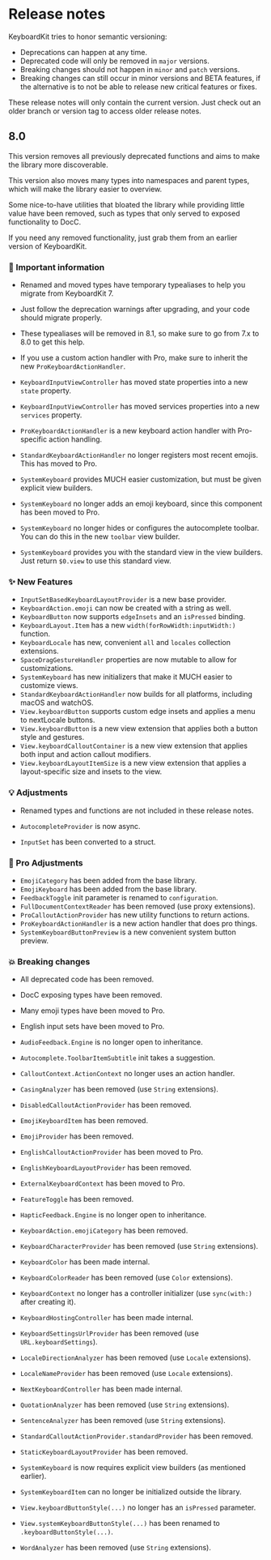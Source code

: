 # Release notes

KeyboardKit tries to honor semantic versioning:

* Deprecations can happen at any time.
* Deprecated code will only be removed in `major` versions.
* Breaking changes should not happen in `minor` and `patch` versions.
* Breaking changes can still occur in minor versions and BETA features, if the alternative is to not be able to release new critical features or fixes.

These release notes will only contain the current version. Just check out an older branch or version tag to access older release notes. 



## 8.0

This version removes all previously deprecated functions and aims to make the library more discoverable.

This version also moves many types into namespaces and parent types, which will make the library easier to overview. 

Some nice-to-have utilities that bloated the library while providing little value have been removed, such as types that only served to exposed functionality to DocC.

If you need any removed functionality, just grab them from an earlier version of KeyboardKit.

### 🚨 Important information

* Renamed and moved types have temporary typealiases to help you migrate from KeyboardKit 7.
* Just follow the deprecation warnings after upgrading, and your code should migrate properly.
* These typealiases will be removed in 8.1, so make sure to go from 7.x to 8.0 to get this help. 
* If you use a custom action handler with Pro, make sure to inherit the new `ProKeyboardActionHandler`.
  
* `KeyboardInputViewController` has moved state properties into a new `state` property.
* `KeyboardInputViewController` has moved services properties into a new `services` property.
* `ProKeyboardActionHandler` is a new keyboard action handler with Pro-specific action handling.
* `StandardKeyboardActionHandler` no longer registers most recent emojis. This has moved to Pro.
* `SystemKeyboard` provides MUCH easier customization, but must be given explicit view builders.
* `SystemKeyboard` no longer adds an emoji keyboard, since this component has been moved to Pro.
* `SystemKeyboard` no longer hides or configures the autocomplete toolbar. You can do this in the new `toolbar` view builder.
* `SystemKeyboard` provides you with the standard view in the view builders. Just return `$0.view` to use this standard view. 

### ✨ New Features

* `InputSetBasedKeyboardLayoutProvider` is a new base provider.
* `KeyboardAction.emoji` can now be created with a string as well.
* `KeyboardButton` now supports `edgeInsets` and an `isPressed` binding.
* `KeyboardLayout.Item` has a new `width(forRowWidth:inputWidth:)` function.
* `KeyboardLocale` has new, convenient `all` and `locales` collection extensions.
* `SpaceDragGestureHandler` properties are now mutable to allow for customizations.
* `SystemKeyboard` has new initializers that make it MUCH easier to customize views.
* `StandardKeyboardActionHandler` now builds for all platforms, including macOS and watchOS.
* `View.keyboardButton` supports custom edge insets and applies a menu to nextLocale buttons.
* `View.keyboardButton` is a new view extension that applies both a button style and gestures.
* `View.keyboardCalloutContainer` is a new view extension that applies both input and action callout modifiers. 
* `View.keyboardLayoutItemSize` is a new view extension that applies a layout-specific size and insets to the view.

### 💡 Adjustments

* Renamed types and functions are not included in these release notes.  

* `AutocompleteProvider` is now async.
* `InputSet` has been converted to a struct.

### 👑 Pro Adjustments

* `EmojiCategory` has been added from the base library.
* `EmojiKeyboard` has been added from the base library.
* `FeedbackToggle` init parameter is renamed to `configuration`.
* `FullDocumentContextReader` has been removed (use proxy extensions).
* `ProCalloutActionProvider` has new utility functions to return actions.
* `ProKeyboardActionHandler` is a new action handler that does pro things.
* `SystemKeyboardButtonPreview` is a new convenient system button preview. 
    
### 💥 Breaking changes 

* All deprecated code has been removed.
* DocC exposing types have been removed. 
* Many emoji types have been moved to Pro.
* English input sets have been moved to Pro.

* `AudioFeedback.Engine` is no longer open to inheritance. 
* `Autocomplete.ToolbarItemSubtitle` init takes a suggestion.
* `CalloutContext.ActionContext` no longer uses an action handler.
* `CasingAnalyzer` has been removed (use `String` extensions).
* `DisabledCalloutActionProvider` has been removed.
* `EmojiKeyboardItem` has been removed.
* `EmojiProvider` has been removed.
* `EnglishCalloutActionProvider` has been moved to Pro.
* `EnglishKeyboardLayoutProvider` has been removed.
* `ExternalKeyboardContext` has been moved to Pro.
* `FeatureToggle` has been removed.
* `HapticFeedback.Engine` is no longer open to inheritance.
* `KeyboardAction.emojiCategory` has been removed.
* `KeyboardCharacterProvider` has been removed (use `String` extensions).
* `KeyboardColor` has been made internal.
* `KeyboardColorReader` has been removed (use `Color` extensions).
* `KeyboardContext` no longer has a controller initializer (use `sync(with:)` after creating it).
* `KeyboardHostingController` has been made internal.
* `KeyboardSettingsUrlProvider` has been removed (use `URL.keyboardSettings`).
* `LocaleDirectionAnalyzer` has been removed (use `Locale` extensions).
* `LocaleNameProvider` has been removed (use `Locale` extensions).
* `NextKeyboardController` has been made internal.
* `QuotationAnalyzer` has been removed (use `String` extensions). 
* `SentenceAnalyzer` has been removed (use `String` extensions). 
* `StandardCalloutActionProvider.standardProvider` has been removed.
* `StaticKeyboardLayoutProvider` has been removed.
* `SystemKeyboard` is now requires explicit view builders (as mentioned earlier).
* `SystemKeyboardItem` can no longer be initialized outside the library.
* `View.keyboardButtonStyle(...)` no longer has an `isPressed` parameter.
* `View.systemKeyboardButtonStyle(...)` has been renamed to `.keyboardButtonStyle(...)`.
* `WordAnalyzer` has been removed (use `String` extensions). 
